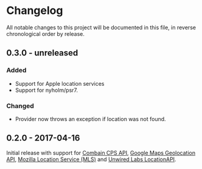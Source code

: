 # Changelog

All notable changes to this project will be documented in this file, in reverse chronological order by release.

## 0.3.0 - unreleased

### Added

- Support for Apple location services
- Support for nyholm/psr7.

### Changed

- Provider now throws an exception if location was not found.

## 0.2.0 - 2017-04-16

Initial release with support for [Combain CPS API](https://combain.com/api/), [Google Maps Geolocation API](https://developers.google.com/maps/documentation/geolocation/intro), [Mozilla Location Service (MLS)](https://location.services.mozilla.com/) and [Unwired Labs LocationAPI](https://unwiredlabs.com/locationapi).
